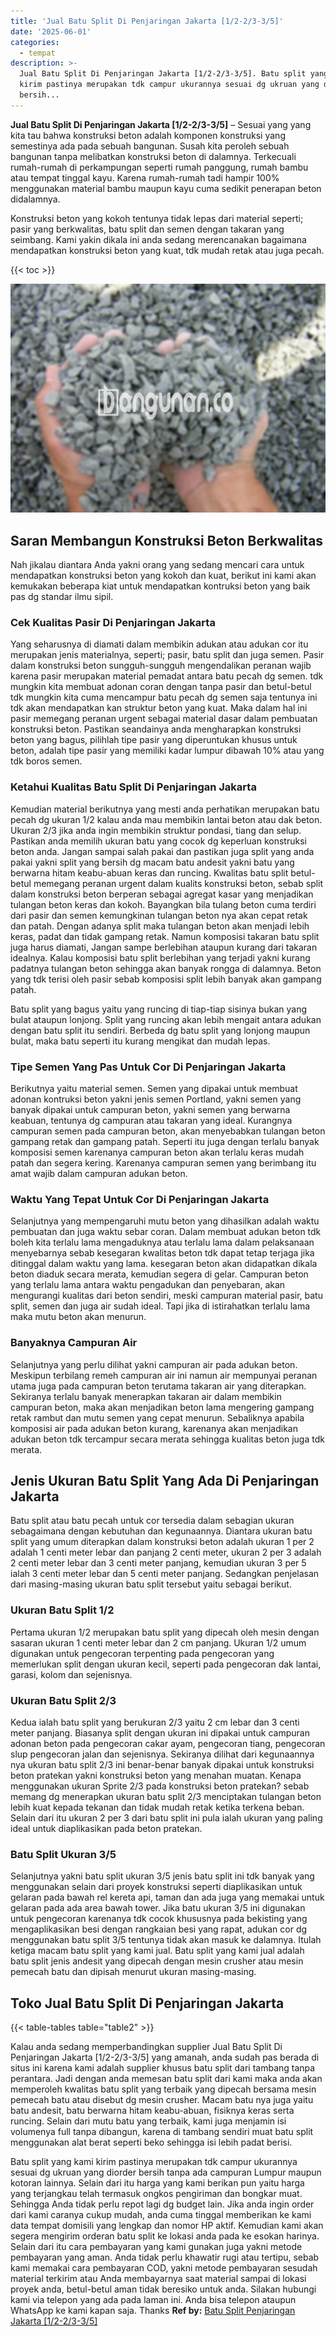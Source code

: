 ```yaml
---
title: 'Jual Batu Split Di Penjaringan Jakarta [1/2-2/3-3/5]'
date: '2025-06-01'
categories:
  - tempat
description: >-
  Jual Batu Split Di Penjaringan Jakarta [1/2-2/3-3/5]. Batu split yang kami
  kirim pastinya merupakan tdk campur ukurannya sesuai dg ukruan yang diorder
  bersih...
---
```


**Jual Batu Split Di Penjaringan Jakarta \[1/2-2/3-3/5\]** – Sesuai yang yang kita tau bahwa konstruksi beton adalah komponen konstruksi yang semestinya ada pada sebuah bangunan. Susah kita peroleh sebuah bangunan tanpa melibatkan konstruksi beton di dalamnya. Terkecuali rumah-rumah di perkampungan seperti rumah panggung, rumah bambu atau tempat tinggal kayu. Karena rumah-rumah tadi hampir 100% menggunakan material bambu maupun kayu cuma sedikit penerapan beton didalamnya.

Konstruksi beton yang kokoh tentunya tidak lepas dari material seperti; pasir yang berkwalitas, batu split dan semen dengan takaran yang seimbang. Kami yakin dikala ini anda sedang merencanakan bagaimana mendapatkan konstruksi beton yang kuat, tdk mudah retak atau juga pecah.

{{< toc >}}

![Jual Batu Split Di Penjaringan Jakarta [1/2-2/3-3/5]](/images/jual-batu-split-41.png)

## Saran Membangun Konstruksi Beton Berkwalitas

Nah jikalau diantara Anda yakni orang yang sedang mencari cara untuk mendapatkan konstruksi beton yang kokoh dan kuat, berikut ini kami akan kemukakan beberapa kiat untuk mendapatkan kontruksi beton yang baik pas dg standar ilmu sipil.

### Cek Kualitas Pasir Di Penjaringan Jakarta

Yang seharusnya di diamati dalam membikin adukan atau adukan cor itu merupakan jenis materialnya, seperti; pasir, batu split dan juga semen. Pasir dalam konstruksi beton sungguh-sungguh mengendalikan peranan wajib karena pasir merupakan material pemadat antara batu pecah dg semen. tdk mungkin kita membuat adonan coran dengan tanpa pasir dan betul-betul tdk mungkin kita cuma mencampur batu pecah dg semen saja tentunya ini tdk akan mendapatkan kan struktur beton yang kuat. Maka dalam hal ini pasir memegang peranan urgent sebagai material dasar dalam pembuatan konstruksi beton. Pastikan seandainya anda mengharapkan konstruksi beton yang bagus, pilihlah tipe pasir yang diperuntukan khusus untuk beton, adalah tipe pasir yang memiliki kadar lumpur dibawah 10% atau yang tdk boros semen.

### Ketahui Kualitas Batu Split Di Penjaringan Jakarta

Kemudian material berikutnya yang mesti anda perhatikan merupakan batu pecah dg ukuran 1/2 kalau anda mau membikin lantai beton atau dak beton. Ukuran 2/3 jika anda ingin membikin struktur pondasi, tiang dan selup. Pastikan anda memilih ukuran batu yang cocok dg keperluan konstruksi beton anda. Jangan sampai salah pakai dan pastikan juga split yang anda pakai yakni split yang bersih dg macam batu andesit yakni batu yang berwarna hitam keabu-abuan keras dan runcing. Kwalitas batu split betul-betul memegang peranan urgent dalam kualits konstruksi beton, sebab split dalam konstruksi beton berperan sebagai agregat kasar yang menjadikan tulangan beton keras dan kokoh. Bayangkan bila tulang beton cuma terdiri dari pasir dan semen kemungkinan tulangan beton nya akan cepat retak dan patah. Dengan adanya split maka tulangan beton akan menjadi lebih keras, padat dan tidak gampang retak. Namun komposisi takaran batu split juga harus diamati, Jangan sampe berlebihan ataupun kurang dari takaran idealnya. Kalau komposisi batu split berlebihan yang terjadi yakni kurang padatnya tulangan beton sehingga akan banyak rongga di dalamnya. Beton yang tdk terisi oleh pasir sebab komposisi split lebih banyak akan gampang patah.

Batu split yang bagus yaitu yang runcing di tiap-tiap sisinya bukan yang bulat ataupun lonjong. Split yang runcing akan lebih mengait antara adukan dengan batu split itu sendiri. Berbeda dg batu split yang lonjong maupun bulat, maka batu seperti itu kurang mengikat dan mudah lepas.

### Tipe Semen Yang Pas Untuk Cor Di Penjaringan Jakarta

Berikutnya yaitu material semen. Semen yang dipakai untuk membuat adonan kontruksi beton yakni jenis semen Portland, yakni semen yang banyak dipakai untuk campuran beton, yakni semen yang berwarna keabuan, tentunya dg campuran atau takaran yang ideal. Kurangnya campuran semen pada campuran beton, akan menyebabkan tulangan beton gampang retak dan gampang patah. Seperti itu juga dengan terlalu banyak komposisi semen karenanya campuran beton akan terlalu keras mudah patah dan segera kering. Karenanya campuran semen yang berimbang itu amat wajib dalam campuran adukan beton.

### Waktu Yang Tepat Untuk Cor Di Penjaringan Jakarta

Selanjutnya yang mempengaruhi mutu beton yang dihasilkan adalah waktu pembuatan dan juga waktu sebar coran. Dalam membuat adukan beton tdk boleh kita terlalu lama mengaduknya atau terlalu lama dalam pelaksanaan menyebarnya sebab kesegaran kwalitas beton tdk dapat tetap terjaga jika ditinggal dalam waktu yang lama. kesegaran beton akan didapatkan dikala beton diaduk secara merata, kemudian segera di gelar. Campuran beton yang terlalu lama antara waktu pengadukan dan penyebaran, akan mengurangi kualitas dari beton sendiri, meski campuran material pasir, batu split, semen dan juga air sudah ideal. Tapi jika di istirahatkan terlalu lama maka mutu beton akan menurun.

### Banyaknya Campuran Air

Selanjutnya yang perlu dilihat yakni campuran air pada adukan beton. Meskipun terbilang remeh campuran air ini namun air mempunyai peranan utama juga pada campuran beton terutama takaran air yang diterapkan. Sekiranya terlalu banyak menerapkan takaran air dalam membikin campuran beton, maka akan menjadikan beton lama mengering gampang retak rambut dan mutu semen yang cepat menurun. Sebaliknya apabila komposisi air pada adukan beton kurang, karenanya akan menjadikan adukan beton tdk tercampur secara merata sehingga kualitas beton juga tdk merata.

## Jenis Ukuran Batu Split Yang Ada Di Penjaringan Jakarta

Batu split atau batu pecah untuk cor tersedia dalam sebagian ukuran sebagaimana dengan kebutuhan dan kegunaannya. Diantara ukuran batu split yang umum diterapkan dalam konstruksi beton adalah ukuran 1 per 2 adalah 1 centi meter lebar dan panjang 2 centi meter, ukuran 2 per 3 adalah 2 centi meter lebar dan 3 centi meter panjang, kemudian ukuran 3 per 5 ialah 3 centi meter lebar dan 5 centi meter panjang. Sedangkan penjelasan dari masing-masing ukuran batu split tersebut yaitu sebagai berikut.

### Ukuran Batu Split 1/2

Pertama ukuran 1/2 merupakan batu split yang dipecah oleh mesin dengan sasaran ukuran 1 centi meter lebar dan 2 cm panjang. Ukuran 1/2 umum digunakan untuk pengecoran terpenting pada pengecoran yang memerlukan split dengan ukuran kecil, seperti pada pengecoran dak lantai, garasi, kolom dan sejenisnya.

### Ukuran Batu Split 2/3

Kedua ialah batu split yang berukuran 2/3 yaitu 2 cm lebar dan 3 centi meter panjang. Biasanya split dengan ukuran ini dipakai untuk campuran adonan beton pada pengecoran cakar ayam, pengecoran tiang, pengecoran slup pengecoran jalan dan sejenisnya. Sekiranya dilihat dari kegunaannya nya ukuran batu split 2/3 ini benar-benar banyak dipakai untuk konstruksi beton pratekan yakni konstruksi beton yang menahan muatan. Kenapa menggunakan ukuran Sprite 2/3 pada konstruksi beton pratekan? sebab memang dg menerapkan ukuran batu split 2/3 menciptakan tulangan beton lebih kuat kepada tekanan dan tidak mudah retak ketika terkena beban. Selain dari itu ukuran 2 per 3 dari batu split ini pula ialah ukuran yang paling ideal untuk diaplikasikan pada beton pratekan.

### Batu Split Ukuran 3/5

Selanjutnya yakni batu split ukuran 3/5 jenis batu split ini tdk banyak yang menggunakan selain dari proyek konstruksi seperti diaplikasikan untuk gelaran pada bawah rel kereta api, taman dan ada juga yang memakai untuk gelaran pada ada area bawah tower. Jika batu ukuran 3/5 ini digunakan untuk pengecoran karenanya tdk cocok khususnya pada bekisting yang mengaplikasikan besi dengan rangkaian besi yang rapat, adukan cor dg menggunakan batu split 3/5 tentunya tidak akan masuk ke dalamnya. Itulah ketiga macam batu split yang kami jual. Batu split yang kami jual adalah batu split jenis andesit yang dipecah dengan mesin crusher atau mesin pemecah batu dan dipisah menurut ukuran masing-masing.

## Toko Jual Batu Split Di Penjaringan Jakarta

{{< table-tables table="table2" >}}

Kalau anda sedang memperbandingkan supplier Jual Batu Split Di Penjaringan Jakarta \[1/2-2/3-3/5\] yang amanah, anda sudah pas berada di situs ini karena kami adalah supplier khusus batu split dari tambang tanpa perantara. Jadi dengan anda memesan batu split dari kami maka anda akan memperoleh kwalitas batu split yang terbaik yang dipecah bersama mesin pemecah batu atau disebut dg mesin crusher. Macam batu nya juga yaitu batu andesit, batu berwarna hitam keabu-abuan, fisiknya keras serta runcing. Selain dari mutu batu yang terbaik, kami juga menjamin isi volumenya full tanpa dibangun, karena di tambang sendiri muat batu split menggunakan alat berat seperti beko sehingga isi lebih padat berisi.

Batu split yang kami kirim pastinya merupakan tdk campur ukurannya sesuai dg ukruan yang diorder bersih tanpa ada campuran Lumpur maupun kotoran lainnya. Selain dari itu harga yang kami berikan pun yaitu harga yang terjangkau telah termasuk ongkos pengiriman dan bongkar muat. Sehingga Anda tidak perlu repot lagi dg budget lain. Jika anda ingin order dari kami caranya cukup mudah, anda cuma tinggal memberikan ke kami data tempat domisili yang lengkap dan nomor HP aktif. Kemudian kami akan segera mengirim orderan batu split ke lokasi anda pada ke esokan harinya. Selain dari itu cara pembayaran yang kami gunakan juga yakni metode pembayaran yang aman. Anda tidak perlu khawatir rugi atau tertipu, sebab kami memakai cara pembayaran COD, yakni metode pembayaran sesudah material terkirim atau Anda membayarnya saat material sampai di lokasi proyek anda, betul-betul aman tidak beresiko untuk anda. Silakan hubungi kami via telepon yang ada pada laman ini. Anda bisa telepon ataupun WhatsApp ke kami kapan saja. Thanks
**Ref by:** [Batu Split Penjaringan Jakarta [1/2-2/3-3/5]](https://id.wikipedia.org/wiki/Batu)
